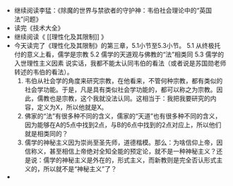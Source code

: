 - 继续阅读李猛：《除魔的世界与禁欲者的守护神：韦伯社会理论中的“英国法”问题》
- 读完《技术大全》
- 继续阅读《 [[理性化及其限制]] 》
- 今天读完了《理性化及其限制》的第三章，5.1小节至5.3小节。
  5.1 从终极托付的意义上看，儒学是宗教
  5.2 儒学的天道观与佛教的“法”相类同
  5.3 儒学的入世理性主义因素
  说实话，我都不能太认同韦伯的看法（或者说是苏国勋老师转述的韦伯的看法）。
  1. 韦伯从社会学的角度来研究宗教，在他看来，不管何种宗教，都有类似的社会学功能。于是，凡是具有类似社会学功能的，都可以称之为宗教。因此，儒教也是宗教，这个我就没法认同。这相当于：我把我要研究的内容，定义为X，所以他就是X。
  2. 佛家的“法”有很多种不同的含义，儒家的“天道”也有很多种不同的含义，因为能够在A的5点中找到2点，与B的6点中找到的2点对应上，所以他们就是相类同的？
  3. 儒学的神秘主义因为崇尚至圣先师，道德楷模。那么：为啥信仰上帝，因信称义，甚至相信上帝绝对全知全能的预定论，就不是一种神秘主义？还是说：儒学的神秘主义是外在的，形式主义，而新教则是完全否认形式主义的，所以就不是“神秘主义”了？
-